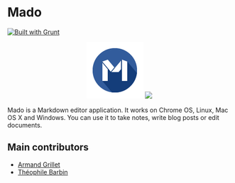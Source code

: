 # Mado

[![Built with Grunt](https://cdn.gruntjs.com/builtwith.png)](http://gruntjs.com/)
<p align="center">
<img src="img/icon128.png">
<img src="http://i.imgur.com/zJrZNyd.png">
</p>

Mado is a Markdown editor application. It works on Chrome OS, Linux, Mac OS X and Windows. You can use it to take notes, write blog posts or edit documents.

## Main contributors

* [Armand Grillet](https://twitter.com/ArmandGrillet)
* [Théophile Barbin](https://twitter.com/TheophileBarbin)
